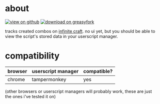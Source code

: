 
# about

[![view on github](https://img.shields.io/badge/view%20on%20github-272b33?logo=github)](https://github.com/adrianmgg/userscripts/tree/main/neal.fun/infinite_craft_combo_tracker) [![download on greasyfork](https://img.shields.io/badge/dynamic/json?color=%23900&label=download%20on%20greasyfork&query=total_installs&suffix=%20downloads&url=https%3A%2F%2Fgreasyfork.org%2Fen%2Fscripts%2F486552-infinite-craft-combo-tracker.json&logo=greasyfork)](https://greasyfork.org/en/scripts/486552-infinite-craft-combo-tracker)

tracks created combos on [infinite craft](https://neal.fun/infinite-craft/). no ui yet, but you should be able to view the script's stored data in your userscript manager.

# compatibility

| browser | userscript manager | compatible? |
| ------- | ------------------ | ----------- |
| chrome  | tampermonkey       | yes         |
<!--
| chrome  | violentmonkey      | TODO test   |
| firefox | tampermonkey       | TODO test   |
| firefox | violentmonkey      | TODO test   |
| firefox | greasemonkey       | TODO test   |
-->

(other browsers or userscript managers will probably work, these are just the ones i've tested it on)

